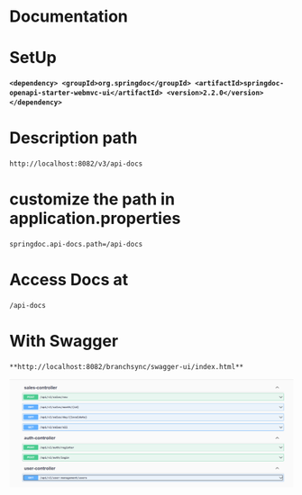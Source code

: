 # Documentation
# SetUp

**`<dependency>
    <groupId>org.springdoc</groupId>
    <artifactId>springdoc-openapi-starter-webmvc-ui</artifactId>
    <version>2.2.0</version>
</dependency>`**

# Description path
`http://localhost:8082/v3/api-docs`

# customize the path in application.properties
`springdoc.api-docs.path=/api-docs`

# Access Docs at
`/api-docs
`
# With Swagger
`**http://localhost:8082/branchsync/swagger-ui/index.html**`

![img.png](img.png)